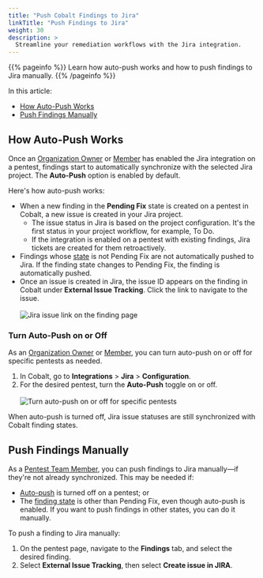 ```yaml
---
title: "Push Cobalt Findings to Jira"
linkTitle: "Push Findings to Jira"
weight: 30
description: >
  Streamline your remediation workflows with the Jira integration.
---
```


{{% pageinfo %}}
Learn how auto-push works and how to push findings to Jira manually.
{{% /pageinfo %}}

In this article:

- [How Auto-Push Works](#how-auto-push-works)
- [Push Findings Manually](#push-findings-manually)

## How Auto-Push Works

Once an [Organization Owner](/platform-deep-dive/collaboration/user-roles/#organization-owner) or [Member](/platform-deep-dive/collaboration/user-roles/#organization-member) has enabled the Jira integration on a pentest, findings start to automatically synchronize with the selected Jira project. The **Auto-Push** option is enabled by default.

Here's how auto-push works:

- When a new finding in the **Pending Fix** state is created on a pentest in Cobalt, a new issue is created in your Jira project.
  - The issue status in Jira is based on the project configuration. It's the first status in your project workflow, for example, To Do.
  - If the integration is enabled on a pentest with existing findings, Jira tickets are created for them retroactively.
- Findings whose [state](/platform-deep-dive/pentests/findings/finding-states/) is not Pending Fix are not automatically pushed to Jira. If the finding state changes to Pending Fix, the finding is automatically pushed.
- Once an issue is created in Jira, the issue ID appears on the finding in Cobalt under **External Issue Tracking**. Click the link to navigate to the issue.<br><br>
    ![Jira issue link on the finding page](/integrations/external-issue-tracking-jira.png "Jira issue link on the finding page")

### Turn Auto-Push on or Off

As an [Organization Owner](/platform-deep-dive/collaboration/user-roles/#organization-owner) or [Member](/platform-deep-dive/collaboration/user-roles/#organization-member), you can turn auto-push on or off for specific pentests as needed.

1. In Cobalt, go to **Integrations** > **Jira** > **Configuration**.
1. For the desired pentest, turn the **Auto-Push** toggle on or off.<br><br>
    ![Turn auto-push on or off for specific pentests](/integrations/auto-push-toggle-for-Jira.png "Turn auto-push on or off for specific pentests")

When auto-push is turned off, Jira issue statuses are still synchronized with Cobalt finding states.

## Push Findings Manually

As a [Pentest Team Member](/platform-deep-dive/collaboration/user-roles/#pentest-team-member), you can push findings to Jira manually—if they're not already synchronized. This may be needed if:

- [Auto-push](#how-auto-push-works) is turned off on a pentest; or
- The [finding state](/platform-deep-dive/pentests/findings/finding-states/) is other than Pending Fix, even though auto-push is enabled. If you want to push findings in other states, you can do it manually.

To push a finding to Jira manually:

1. On the pentest page, navigate to the **Findings** tab, and select the desired finding.
1. Select **External Issue Tracking**, then select **Create issue in JIRA**.
